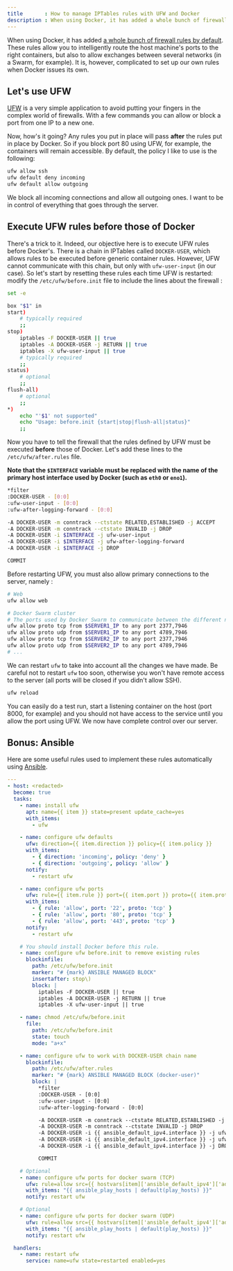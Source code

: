 ```yaml
---
title       : How to manage IPTables rules with UFW and Docker
description : When using Docker, it has added a whole bunch of firewall rules by default. Let's UFW rules Docker.
---
```


When using Docker, it has added [a whole bunch of firewall rules by
default](https://docs.docker.com/network/iptables/).  These rules allow you to
intelligently route the host machine's ports to the right containers, but also
to allow exchanges between several networks (in a Swarm, for example). It is,
however, complicated to set up our own rules when Docker issues its own.

## Let's use UFW

[UFW](https://wiki.ubuntu.com/UncomplicatedFirewall?action=show&redirect=UbuntuFirewall)
is a very simple application to avoid putting your fingers in the complex
world of firewalls. With a few commands you can allow or block a port from one
IP to a new one.

Now, how's it going? Any rules you put in place will pass **after** the rules
put in place by Docker. So if you block port 80 using UFW, for example, the
containers will remain accessible. By default, the policy I like to use is the
following:

```bash
ufw allow ssh
ufw default deny incoming
ufw default allow outgoing
```

We block all incoming connections and allow all outgoing ones. I want to be in
control of everything that goes through the server.

## Execute UFW rules before those of Docker

There's a trick to it. Indeed, our objective here is to execute UFW rules before
Docker's. There is a chain in IPTables called `DOCKER-USER`, which allows
rules to be executed before generic container rules. However, UFW cannot
communicate with this chain, but only with `ufw-user-input` (in our case). So
let's start by resetting these rules each time UFW is restarted: modify the
`/etc/ufw/before.init` file to include the lines about the firewall :

```bash
set -e

box "$1" in
start)
    # typically required
    ;;
stop)
    iptables -F DOCKER-USER || true
    iptables -A DOCKER-USER -j RETURN || true
    iptables -X ufw-user-input || true
    # typically required
    ;;
status)
    # optional
    ;;
flush-all)
    # optional
    ;;
*)
    echo "'$1' not supported"
    echo "Usage: before.init {start|stop|flush-all|status}"
    ;;
```

Now you have to tell the firewall that the rules defined by UFW must be executed
**before** those of Docker. Let's add these lines to the `/etc/ufw/after.rules`
file.

**Note that the `$INTERFACE` variable must be replaced with the name of the
primary host interface used by Docker (such as `eth0` or `eno1`).**

```bash
*filter
:DOCKER-USER - [0:0]
:ufw-user-input - [0:0]
:ufw-after-logging-forward - [0:0]

-A DOCKER-USER -m conntrack --ctstate RELATED,ESTABLISHED -j ACCEPT
-A DOCKER-USER -m conntrack --ctstate INVALID -j DROP
-A DOCKER-USER -i $INTERFACE -j ufw-user-input
-A DOCKER-USER -i $INTERFACE -j ufw-after-logging-forward
-A DOCKER-USER -i $INTERFACE -j DROP

COMMIT
```

Before restarting UFW, you must also allow primary connections to the server,
namely :

```bash
# Web
ufw allow web

# Docker Swarm cluster
# The ports used by Docker Swarm to communicate between the different nodes
ufw allow proto tcp from $SERVER1_IP to any port 2377,7946
ufw allow proto udp from $SERVER1_IP to any port 4789,7946
ufw allow proto tcp from $SERVER2_IP to any port 2377,7946
ufw allow proto udp from $SERVER2_IP to any port 4789,7946
# ...
```

We can restart `ufw` to take into account all the changes we have made. Be
careful not to restart `ufw` too soon, otherwise you won't have remote access to
the server (all ports will be closed if you didn't allow SSH).

```bash
ufw reload
```

You can easily do a test run, start a listening container on the host (port
8000, for example) and you should not have access to the service until you allow
the port using UFW. We now have complete control over our server.

## Bonus: Ansible

Here are some useful rules used to implement these rules automatically using
[Ansible](https://www.ansible.com/resources/get-started).

```yaml
---
- host: <redacted>
  become: true
  tasks:
    - name: install ufw
      apt: name={{ item }} state=present update_cache=yes
      with_items:
        - ufw

    - name: configure ufw defaults
      ufw: direction={{ item.direction }} policy={{ item.policy }}
      with_items:
        - { direction: 'incoming', policy: 'deny' }
        - { direction: 'outgoing', policy: 'allow' }
      notify:
        - restart ufw

    - name: configure ufw ports
      ufw: rule={{ item.rule }} port={{ item.port }} proto={{ item.proto }}
      with_items:
        - { rule: 'allow', port: '22', proto: 'tcp' }
        - { rule: 'allow', port: '80', proto: 'tcp' }
        - { rule: 'allow', port: '443', proto: 'tcp' }
      notify:
        - restart ufw

    # You should install Docker before this rule.
    - name: configure ufw before.init to remove existing rules
      blockinfile:
        path: /etc/ufw/before.init
        marker: "# {mark} ANSIBLE MANAGED BLOCK"
        insertafter: stop\)
        block: |
          iptables -F DOCKER-USER || true
          iptables -A DOCKER-USER -j RETURN || true
          iptables -X ufw-user-input || true

    - name: chmod /etc/ufw/before.init
      file:
        path: /etc/ufw/before.init
        state: touch
        mode: "a+x"

    - name: configure ufw to work with DOCKER-USER chain name
      blockinfile:
        path: /etc/ufw/after.rules
        marker: "# {mark} ANSIBLE MANAGED BLOCK (docker-user)"
        block: |
          *filter
          :DOCKER-USER - [0:0]
          :ufw-user-input - [0:0]
          :ufw-after-logging-forward - [0:0]

          -A DOCKER-USER -m conntrack --ctstate RELATED,ESTABLISHED -j ACCEPT
          -A DOCKER-USER -m conntrack --ctstate INVALID -j DROP
          -A DOCKER-USER -i {{ ansible_default_ipv4.interface }} -j ufw-user-input
          -A DOCKER-USER -i {{ ansible_default_ipv4.interface }} -j ufw-after-logging-forward
          -A DOCKER-USER -i {{ ansible_default_ipv4.interface }} -j DROP

          COMMIT

    # Optional
    - name: configure ufw ports for docker swarm (TCP)
      ufw: rule=allow src={{ hostvars[item]['ansible_default_ipv4']['address'] }} port=2377,7946 proto=tcp
      with_items: "{{ ansible_play_hosts | default(play_hosts) }}"
      notify: restart ufw

    # Optional
    - name: configure ufw ports for docker swarm (UDP)
      ufw: rule=allow src={{ hostvars[item]['ansible_default_ipv4']['address'] }} port=4789,7946 proto=udp
      with_items: "{{ ansible_play_hosts | default(play_hosts) }}"
      notify: restart ufw

  handlers:
    - name: restart ufw
      service: name=ufw state=restarted enabled=yes
```
